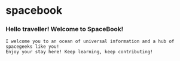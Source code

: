 # spacebook

### Hello traveller! Welcome to SpaceBook!

```
I welcome you to an ocean of universal information and a hub of spacegeeks like you! 
Enjoy your stay here! Keep learning, keep contributing!
```
